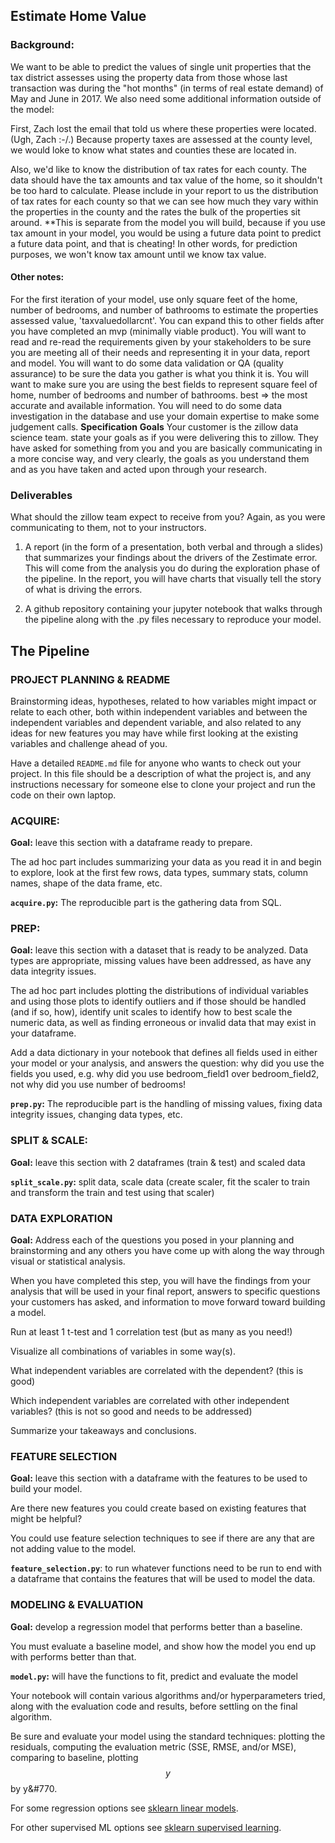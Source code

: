## Estimate Home Value
### Background:

We want to be able to predict the values of single unit properties that the tax district assesses using the property data from those whose last transaction was during the "hot months" (in terms of real estate demand) of May and June in 2017. We also need some additional information outside of the model:

First, Zach lost the email that told us where these properties were located. (Ugh, Zach :-/.) Because property taxes are assessed at the county level, we would loke to know what states and counties these are located in.

Also, we'd like to know the distribution of tax rates for each county. The data should have the tax amounts and tax value of the home, so it shouldn't be too hard to calculate. Please include in your report to us the distribution of tax rates for each county so that we can see how much they vary within the properties in the county and the rates the bulk of the properties sit around. **This is separate from the model you will build, because if you use tax amount in your model, you would be using a future data point to predict a future data point, and that is cheating! In other words, for prediction purposes, we won't know tax amount until we know tax value.

#### Other notes:

For the first iteration of your model, use only square feet of the home, number of bedrooms, and number of bathrooms to estimate the properties assessed value, 'taxvaluedollarcnt'. You can expand this to other fields after you have completed an mvp (minimally viable product).
You will want to read and re-read the requirements given by your stakeholders to be sure you are meeting all of their needs and representing it in your data, report and model.
You will want to do some data validation or QA (quality assurance) to be sure the data you gather is what you think it is.
You will want to make sure you are using the best fields to represent square feel of home, number of bedrooms and number of bathrooms. best => the most accurate and available information. You will need to do some data investigation in the database and use your domain expertise to make some judgement calls.
**Specification**
**Goals**
Your customer is the zillow data science team. state your goals as if you were delivering this to zillow. They have asked for something from you and you are basically communicating in a more concise way, and very clearly, the goals as you understand them and as you have taken and acted upon through your research.

### Deliverables
What should the zillow team expect to receive from you? Again, as you were communicating to them, not to your instructors.

1. A report (in the form of a presentation, both verbal and through a slides) that summarizes your findings about the drivers of the Zestimate error. This will come from the analysis you do during the exploration phase of the pipeline. In the report, you will have charts that visually tell the story of what is driving the errors.

2. A github repository containing your jupyter notebook that walks through the pipeline along with the .py files necessary to reproduce your model.

## The Pipeline
### PROJECT PLANNING & README
Brainstorming ideas, hypotheses, related to how variables might impact or relate to each other, both within independent variables and between the independent variables and dependent variable, and also related to any ideas for new features you may have while first looking at the existing variables and challenge ahead of you.

Have a detailed `README.md` file for anyone who wants to check out your project. In this file should be a description of what the project is, and any instructions necessary for someone else to clone your project and run the code on their own laptop.

### ACQUIRE:
**Goal:** leave this section with a dataframe ready to prepare.

The ad hoc part includes summarizing your data as you read it in and begin to explore, look at the first few rows, data types, summary stats, column names, shape of the data frame, etc.

**`acquire.py`:** The reproducible part is the gathering data from SQL.

### PREP:
**Goal:** leave this section with a dataset that is ready to be analyzed. Data types are appropriate, missing values have been addressed, as have any data integrity issues.

The ad hoc part includes plotting the distributions of individual variables and using those plots to identify outliers and if those should be handled (and if so, how), identify unit scales to identify how to best scale the numeric data, as well as finding erroneous or invalid data that may exist in your dataframe.

Add a data dictionary in your notebook that defines all fields used in either your model or your analysis, and answers the question: why did you use the fields you used, e.g. why did you use bedroom_field1 over bedroom_field2, not why did you use number of bedrooms!

**`prep.py`:** The reproducible part is the handling of missing values, fixing data integrity issues, changing data types, etc.

### SPLIT & SCALE:
**Goal:** leave this section with 2 dataframes (train & test) and scaled data

**`split_scale.py`:** split data, scale data (create scaler, fit the scaler to train and transform the train and test using that scaler)

### DATA EXPLORATION
**Goal:** Address each of the questions you posed in your planning and brainstorming and any others you have come up with along the way through visual or statistical analysis.

When you have completed this step, you will have the findings from your analysis that will be used in your final report, answers to specific questions your customers has asked, and information to move forward toward building a model.

Run at least 1 t-test and 1 correlation test (but as many as you need!)

Visualize all combinations of variables in some way(s).

What independent variables are correlated with the dependent? (this is good)

Which independent variables are correlated with other independent variables? (this is not so good and needs to be addressed)

Summarize your takeaways and conclusions.

### FEATURE SELECTION
**Goal:** leave this section with a dataframe with the features to be used to build your model.

Are there new features you could create based on existing features that might be helpful?

You could use feature selection techniques to see if there are any that are not adding value to the model.

**`feature_selection.py`**: to run whatever functions need to be run to end with a dataframe that contains the features that will be used to model the data.

### MODELING & EVALUATION
**Goal:** develop a regression model that performs better than a baseline.

You must evaluate a baseline model, and show how the model you end up with performs better than that.

**`model.py`:** will have the functions to fit, predict and evaluate the model

Your notebook will contain various algorithms and/or hyperparameters tried, along with the evaluation code and results, before settling on the final algorithm.

Be sure and evaluate your model using the standard techniques: plotting the residuals, computing the evaluation metric (SSE, RMSE, and/or MSE), comparing to baseline, plotting $$y$$ by y&#770.

For some regression options see [sklearn linear models](https://scikit-learn.org/stable/modules/linear_model.html). 

For other supervised ML options see [sklearn supervised learning](https://scikit-learn.org/stable/supervised_learning.html).